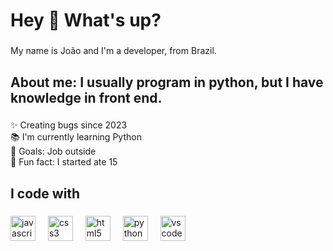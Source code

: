 <h1 align="left">Hey 👋 What's up?</h1>

###

<p align="left">My name is João and I'm a developer, from Brazil.</p>

###

<h2 align="left">About me: I usually program in python, but I have knowledge in front end.</h2>

###

<p align="left">✨ Creating bugs since 2023<br>📚 I'm currently learning Python<br>🎯 Goals: Job outside<br>🎲 Fun fact: I started ate 15</p>

###

<h2 align="left">I code with</h2>

###

<div align="left">
  <img src="https://cdn.jsdelivr.net/gh/devicons/devicon/icons/javascript/javascript-original.svg" height="40" alt="javascript logo"  />
  <img width="12" />
  <img src="https://cdn.jsdelivr.net/gh/devicons/devicon/icons/css3/css3-original.svg" height="40" alt="css3 logo"  />
  <img width="12" />
  <img src="https://cdn.jsdelivr.net/gh/devicons/devicon/icons/html5/html5-original.svg" height="40" alt="html5 logo"  />
  <img width="12" />
  <img src="https://cdn.jsdelivr.net/gh/devicons/devicon/icons/python/python-original.svg" height="40" alt="python logo"  />
  <img width="12" />
  <img src="https://cdn.jsdelivr.net/gh/devicons/devicon/icons/vscode/vscode-original.svg" height="40" alt="vscode logo"  />
</div>

###
